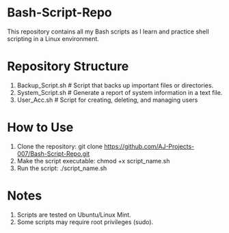 # Bash-Script-Repo
This repository contains all my Bash scripts as I learn and practice shell scripting in a Linux environment.

# Repository Structure
1. Backup_Script.sh     # Script that backs up important files or directories.
2. System_Script.sh     # Generate a report of system information in a text file.
3. User_Acc.sh          # Script for creating, deleting, and managing users

# How to Use
1. Clone the repository: git clone https://github.com/AJ-Projects-007/Bash-Script-Repo.git
2. Make the script executable: chmod +x script_name.sh
3. Run the script: ./script_name.sh

# Notes
1. Scripts are tested on Ubuntu/Linux Mint.
2. Some scripts may require root privileges (sudo).
